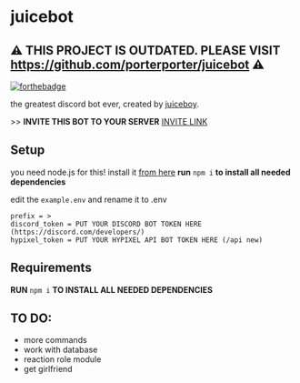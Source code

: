 # juicebot

## ⚠ THIS PROJECT IS OUTDATED. PLEASE VISIT https://github.com/porterporter/juicebot ⚠

[![forthebadge](https://forthebadge.com/images/badges/built-with-swag.svg)](https://forthebadge.com)

the greatest discord bot ever, created by [juiceboy](https://twitter.com/i/user/1026587028295704576).

\>\> **INVITE THIS BOT TO YOUR SERVER** [INVITE LINK](https://discord.com/oauth2/authorize?client_id=711802256697065505&scope=bot&permissions=604499014)

## Setup
you need node.js for this! install it [from here](https://nodejs.org/en/download/)
**run** `npm i` **to install all needed dependencies**

edit the `example.env` and rename it to .env
```
prefix = >
discord_token = PUT YOUR DISCORD BOT TOKEN HERE (https://discord.com/developers/)
hypixel_token = PUT YOUR HYPIXEL API BOT TOKEN HERE (/api new)
```

## Requirements
**RUN** `npm i` **TO INSTALL ALL NEEDED DEPENDENCIES**

## TO DO:
- more commands
- work with database
- reaction role module
- get girlfriend

